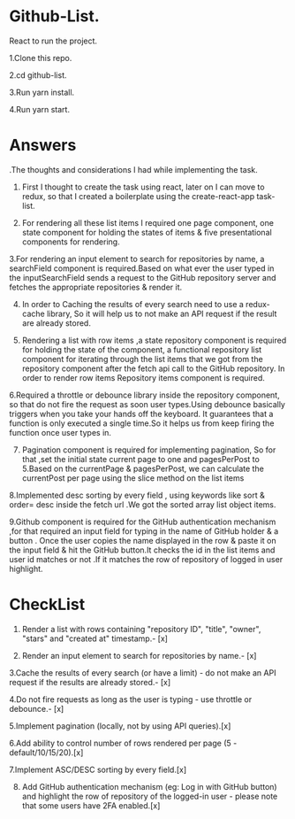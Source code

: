 # Github-List.

React to run the project.

1.Clone this repo.

2.cd github-list.

3.Run yarn install.

4.Run yarn start.

# Answers

.The thoughts and considerations I had while implementing the task.

1. First I thought to create the task using react, later on I can move to redux, so that I created a boilerplate using the create-react-app task-list.

2. For rendering all these list items I required one page component, one state component for holding the states of items & five presentational components for rendering.

3.For rendering an input element to search for repositories by name, a searchField component is required.Based on what ever the user typed in the inputSearchField sends a request to the GitHub repository server and fetches the appropriate repositories & render it.

4. In order to Caching the results of every search need to use a redux-cache library, So it will help us to not make an API request if the result are already stored.

5. Rendering a list with row items ,a state repository component is required for holding the state of the component, a functional repository list component for iterating through the list items that we got from the repository component after the fetch api call to the GitHub repository. In order to render row items Repository items component is required.

6.Required a throttle or debounce library inside the repository component, so that do not fire the request as soon user types.Using debounce basically triggers when you take your hands off the keyboard. It guarantees that a function is only executed a single time.So it helps us from keep firing the function once user types in.

7. Pagination component is required for implementing pagination, So for that ,set the initial state current page to one and pagesPerPost to 5.Based on the currentPage & pagesPerPost, we can calculate the currentPost per page using the slice method on the list items

8.Implemented desc sorting by every field , using keywords like sort & order= desc inside the fetch url .We got the sorted array list object items.

9.Github component is required for the GitHub authentication mechanism ,for that required an input field for typing in the name of GitHub holder & a button . Once the user copies the name displayed in the row & paste it on the input field & hit the GitHub button.It checks the id in the list items and user id matches or not .If it matches the row of repository of logged in user highlight.

# CheckList

1. Render a list with rows containing "repository ID", "title", "owner", "stars" and "created at" timestamp.- [x]

2. Render an input element to search for repositories by name.- [x]

3.Cache the results of every search (or have a limit) - do not make an API request if the results are already stored.- [x]

4.Do not fire requests as long as the user is typing - use throttle or debounce.- [x]

5.Implement pagination (locally, not by using API queries).[x]

6.Add ability to control number of rows rendered per page (5 - default/10/15/20).[x]

7.Implement ASC/DESC sorting by every field.[x]

8. Add GitHub authentication mechanism (eg: Log in with GitHub button) and highlight the row of repository of the logged-in user - please note that some users have 2FA enabled.[x]
